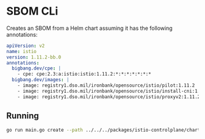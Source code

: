 # SBOM CLi

Creates an SBOM from a Helm chart assuming it has the following annotations:

```yaml
apiVersion: v2
name: istio
version: 1.11.2-bb.0
annotations:
  bigbang.dev/cpe: |
    - cpe: cpe:2.3:a:istio:istio:1.11.2:*:*:*:*:*:*:*
  bigbang.dev/images: |
    - image: registry1.dso.mil/ironbank/opensource/istio/pilot:1.11.2
    - image: registry1.dso.mil/ironbank/opensource/istio/install-cni:1.11.2
    - image: registry1.dso.mil/ironbank/opensource/istio/proxyv2:1.11.2
```

## Running

```bash
go run main.go create --path ../../../packages/istio-controlplane/chart/ --output-file created.xml --output-format cyclonedx
```

